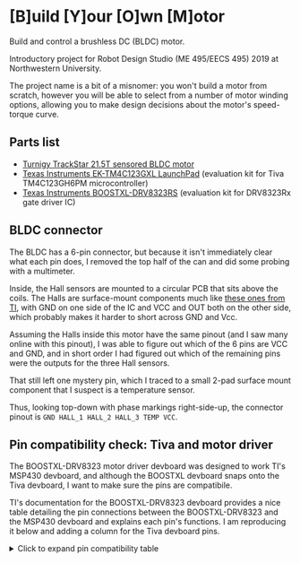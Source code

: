 # [B]uild [Y]our [O]wn [M]otor
Build and control a brushless DC (BLDC) motor.

Introductory project for Robot Design Studio (ME 495/EECS 495) 2019 at Northwestern University.

The project name is a bit of a misnomer: you won't build a motor from scratch, however you will be able to select from a number of motor winding options, allowing you to make design decisions about the motor's speed-torque curve.

## Parts list
- [Turnigy TrackStar 21.5T sensored BLDC motor](https://hobbyking.com/en_us/turnigy-trackstar-21-5t-sensored-brushless-motor-1855kv-roar-approved.html)
- [Texas Instruments EK-TM4C123GXL LaunchPad](http://www.ti.com/tool/EK-TM4C123GXL) (evaluation kit for Tiva TM4C123GH6PM microcontroller)
- [Texas Instruments BOOSTXL-DRV8323RS](http://www.ti.com/general/docs/litabsmultiplefilelist.tsp?literatureNumber=slvub01c) (evaluation kit for DRV8323Rx gate driver IC)

## BLDC connector
The BLDC has a 6-pin connector, but because it isn't immediately clear what each pin does, I removed the top half of the can and did some probing with a multimeter.

Inside, the Hall sensors are mounted to a circular PCB that sits above the coils.
The Halls are surface-mount components much like [these ones from TI](http://www.ti.com/product/DRV5055), with GND on one side of the IC and VCC and OUT both on the other side, which probably makes it harder to short across GND and Vcc.

Assuming the Halls inside this motor have the same pinout (and I saw many online with this pinout), I was able to figure out which of the 6 pins are VCC and GND, and in short order I had figured out which of the remaining pins were the outputs for the three Hall sensors.

That still left one mystery pin, which I traced to a small 2-pad surface mount component that I suspect is a temperature sensor.

Thus, looking top-down with phase markings right-side-up, the connector pinout is
`GND HALL_1 HALL_2 HALL_3 TEMP VCC`.

## Pin compatibility check: Tiva and motor driver
The BOOSTXL-DRV8323 motor driver devboard was designed to work TI's MSP430 devboard, and although the BOOSTXL devboard snaps onto the Tiva devboard, I want to make sure the pins are compatibile.

TI's documentation for the BOOSTXL-DRV8323 devboard provides a nice table detailing the pin connections between the BOOSTXL-DRV8323 and the MSP430 devboard and explains each pin's functions.
I am reproducing it below and adding a column for the Tiva devboard pins.

<details><summary> Click to expand pin compatibility table</summary>
<p>

| BOOSTXL-DRV8323 pin   | BOOSTXL-DRV8323 function   | MSP430 pin, function  | Tiva pin, function |
| ------------          | -------------             | ------------          | -------------      |
| J3-1                  | 3.3 V                     | 3.3 V                 | 3.3 V              |
| J3-2                  | no function               | 5 V                   | 5 V                |
| J3-3                  | VSENVM                    | P6.5, ADC - A5        | PB5, AIN 11        |
| J3-4                  | GND                       | GND                   | GND                |
| J3-5                  | no function               | P3.4, I/O pin         | PB0, I/O pin       |
| J3-6                  | VSENA                     | P6.0, ADC - 0         | PD0, AIN 7         |
| J3-7                  | no function               | P3.3, I/O pin         | PB1, I/O pin       |
| J3-8                  | VSENB                     | P6.1, ADC - 1         | PD1, AIN 6         |
| J3-9                  | ENABLE                    | P1.6, I/O w/ INT      | PE4, I/O w/ INT    |
| J3-10                 | VSENC                     | P6.2, ADC - 2         | PD2, AIN 5         |
| J3-11                 | POT                       | P6.6, ADC - A6        | PE5, AIN 8         |
| J3-12                 | ISENC                     | P6.3, ADC - 3         | PD3, AIN 4         |
| J3-13                 | SCLK                      | P3.2, SPI CLK         | PB4, SSI2 CLK      |
| J3-14                 | ISENB                     | P6.4, ADC - 4         | PE1, AIN 2         |
| J3-15                 | NFAULT                    | P2.7, I/O w/ INT      | PA5, I/O w/ INT    |
| J3-16                 | ISENA                     | P7.0, ADC - 12        | PE2, AIN 1         |
| J3-17                 | no function               | P4.2, I/O pin         | PA6, I/O pin       |
| J3-18                 | IDRIVE                    | P3.6, I/O pin         | PE3, I/O pin       |
| J3-19                 | no function               | P4.1, I/O pin         | PA7, I/O pin       |
| J3-20                 | VDS                       | P3.5, I/O pin         | PF1, I/O pin       |
| J4-1                  | INHA                      | P2.5, TA2.2           | PF2, M1PWM6        |
| J4-2                  | GND                       | GND                   | GND                |
| J4-3                  | INLA                      | P2.4, TA2.1           | PF3, M1PWM7        |
| J4-4                  | HALLA                     | P2.0, SPI ENABLE      | PB2, I/O w/ INT    |
| J4-5                  | INHB                      | P1.5, TA0.4           | PB3, T3CCP1        |
| J4-6                  | HALLB                     | P2.2, I/O w/ INT      | PE0, I/O w/ INT    |
| J4-7                  | INLB                      | P1.4, TA0.3           | PC4, M0PWM6        |
| J4-8                  | no function               | P7.4, I/O pin         | PF0, I/O pin       |
| J4-9                  | INHC                      | P1.3, TA0.2           | PC5, M0PWM7        |
| J4-10                 | no function               | RST                   | RST                |
| J4-11                 | INLC                      | P1.2, TA0.1           | PC6                |
| J4-12                 | SDI                       | P3.0, MOSI            | PB7, MOSI          |
| J4-13                 | MODE                      | P4.3, I/O pin         | PC7                |
| J4-14                 | SDO                       | P3.1, MISO            | PB6, MISO          |
| J4-15                 | LED                       | P4.0, I/O pin         | PD6, I/O pin       |
| J4-16                 | HALLC                     | P2.6, I/O w/ INT      | PA4, I/O w/ INT    |
| J4-17                 | EVM ID                    | P3.7, I/O pin         | PD7, I/O pin       |
| J4-18                 | nSCS/GAIN                 | P2.2, I/O w/ INT      | PA3, I/O w/ INT    |
| J4-19                 | EVM ID                    | P8.2, I/O pin         | PF4, I/O pin       |
| J4-20                 | CAL                       | P8.1, I/O pin         | PA2, I/O pin       |

</p>
</details>
